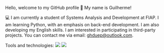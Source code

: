 Hello, welcome to my GitHub profile 👋
My name is Guilherme!

💻 I am currently a student of Systems Analysis and Development at FIAP.
I am learning Python, with an emphasis on back-end development. I am also developing my English skills.
I am interested in participating in third-party projects.
You can contact me via email: ghduep@outlook.com.

Tools and technologies:
<img src="https://cdn.jsdelivr.net/gh/devicons/devicon@latest/icons/python/python-original.svg" />
<img src="https://cdn.jsdelivr.net/gh/devicons/devicon@latest/icons/git/git-original.svg" />
